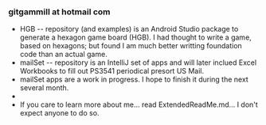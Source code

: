 ### gitgammill at hotmail com

- HGB -- repository (and examples) is an Android Studio package to generate a hexagon game board (HGB).
I had thought to write a game, based on hexagons; but found I am much better writting foundation code
than an actual game.
- mailSet -- repository is an IntelliJ set of apps and will later inclued Excel Workbooks to fill out
PS3541 periodical presort US Mail.
- mailSet apps are a work in progress.  I hope to finish it during the next several month.
-
- If you care to learn more about me... read ExtendedReadMe.md... I don't expect anyone to do so.
